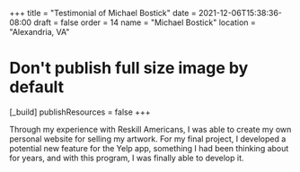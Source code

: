 +++
title = "Testimonial of Michael Bostick"
date = 2021-12-06T15:38:36-08:00
draft = false
order = 14
name = "Michael Bostick"
location = "Alexandria, VA"

# Don't publish full size image by default
[_build]
publishResources = false
+++

Through my experience with Reskill Americans, I was able to create my own personal website for selling my artwork. For my final project, I developed a potential new feature for the Yelp app, something I had been thinking about for years, and with this program, I was finally able to develop it.

